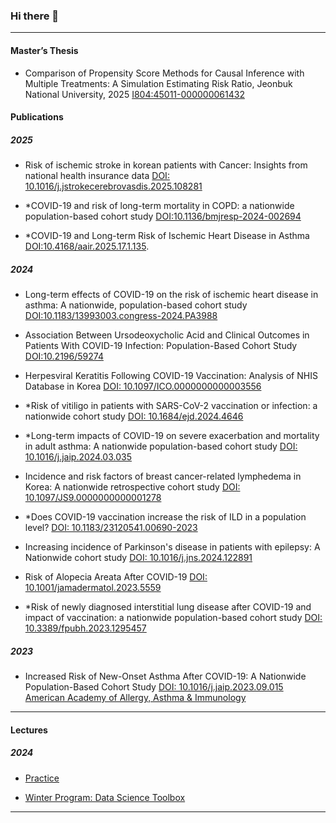 ### Hi there 👋

---

#### Master’s Thesis
- Comparison of Propensity Score Methods for Causal Inference with Multiple Treatments: A Simulation Estimating Risk Ratio, Jeonbuk National University, 2025 [I804:45011-000000061432](https://www.riss.kr/link?id=T17272238)

#### Publications

##### 2025

- Risk of ischemic stroke in korean patients with Cancer: Insights from national health insurance data [DOI: 10.1016/j.jstrokecerebrovasdis.2025.108281](https://doi.org/10.1016/j.jstrokecerebrovasdis.2025.108281)
  
- *COVID-19 and risk of long-term mortality in COPD: a nationwide population-based cohort study [DOI:10.1136/bmjresp-2024-002694](https://bmjopenrespres.bmj.com/content/12/1/e002694)
  
- *COVID-19 and Long-term Risk of Ischemic Heart Disease in Asthma [DOI:10.4168/aair.2025.17.1.135](https://doi.org/10.4168/aair.2025.17.1.135).

##### 2024

- Long-term effects of COVID-19 on the risk of ischemic heart disease in asthma: A nationwide, population-based cohort study [DOI:10.1183/13993003.congress-2024.PA3988](https://doi.org/10.1183/13993003.congress-2024.PA3988)

- Association Between Ursodeoxycholic Acid and Clinical Outcomes in Patients With COVID-19 Infection: Population-Based Cohort Study [DOI:10.2196/59274](https://publichealth.jmir.org/2024/1/e59274/)

- Herpesviral Keratitis Following COVID-19 Vaccination: Analysis of NHIS Database in Korea [DOI: 10.1097/ICO.0000000000003556](https://doi.org/10.1097/ICO.0000000000003556)

- *Risk of vitiligo in patients with SARS-CoV-2 vaccination or infection: a nationwide cohort study [DOI: 10.1684/ejd.2024.4646](https://doi.org/10.1684/ejd.2024.4646)

- *Long-term impacts of COVID-19 on severe exacerbation and mortality in adult asthma: A nationwide population-based cohort study [DOI: 10.1016/j.jaip.2024.03.035](https://doi.org/10.1016/j.jaip.2024.03.035)

- Incidence and risk factors of breast cancer-related lymphedema in Korea: A nationwide retrospective cohort study [DOI: 10.1097/JS9.0000000000001278](https://doi.org/10.1097/JS9.0000000000001278)

- *Does COVID-19 vaccination increase the risk of ILD in a population level? [DOI: 10.1183/23120541.00690-2023](https://doi.org/10.1183/23120541.00690-2023)

- Increasing incidence of Parkinson's disease in patients with epilepsy: A Nationwide cohort study [DOI: 10.1016/j.jns.2024.122891](https://doi.org/10.1016/j.jns.2024.122891)

- Risk of Alopecia Areata After COVID-19 [DOI: 10.1001/jamadermatol.2023.5559](https://jamanetwork.com/journals/jamadermatology/fullarticle/2813824?guestAccessKey=6f04cc79-fa77-4636-b5a4-d754580208d8&utm_source=jps&utm_medium=email&utm_campaign=author_alert-jamanetwork&utm_content=author-author_engagement&utm_term=3m)

- *Risk of newly diagnosed interstitial lung disease after COVID-19 and impact of vaccination: a nationwide population-based cohort study
  [DOI: 10.3389/fpubh.2023.1295457](https://doi.org/10.3389/fpubh.2023.1295457)

##### 2023

- Increased Risk of New-Onset Asthma After COVID-19: A Nationwide Population-Based Cohort Study  [DOI: 10.1016/j.jaip.2023.09.015](https://doi.org/10.1016/j.jaip.2023.09.015)  
  [American Academy of Allergy, Asthma & Immunology](https://www.aaaai.org/tools-for-the-public/latest-research-summaries/the-journal-of-allergy-and-clinical-immunology-in/2023/risk)

---

#### Lectures

##### 2024 

- [Practice](https://jeongchoyun.github.io/study/)

- [Winter Program: Data Science Toolbox](https://jeongchoyun.github.io/TBX2024/)

---
<!--
**jeongchoyun/jeongchoyun** is a ✨ _special_ ✨ repository because its `README.md` (this file) appears on your GitHub profile.

Here are some ideas to get you started:

- 🔭 I’m currently working on ...
- 🌱 I’m currently learning ...
- 👯 I’m looking to collaborate on ...
- 🤔 I’m looking for help with ...
- 💬 Ask me about ...
- 📫 How to reach me: ...
- 😄 Pronouns: ...
- ⚡ Fun fact: ...
-->
